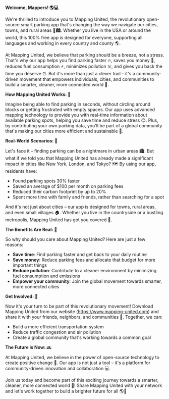 **Welcome, Mappers! 🌎💻**

We're thrilled to introduce you to Mapping United, the revolutionary open-source smart parking app that's changing the way we navigate our cities, towns, and rural areas 🚗🏙️. Whether you live in the USA or around the world, this 100% free app is designed for everyone, supporting all languages and working in every country and county 🌎.

At Mapping United, we believe that parking should be a breeze, not a stress. That's why our app helps you find parking faster 🔥, saves you money 💸, reduces fuel consumption ⚡️, minimizes pollution ☠️, and gives you back the time you deserve ⏰. But it's more than just a clever tool – it's a community-driven movement that empowers individuals, cities, and communities to build a smarter, cleaner, more connected world 🌟.

**How Mapping United Works: 🤔**

Imagine being able to find parking in seconds, without circling around blocks or getting frustrated with empty spaces. Our app uses advanced mapping technology to provide you with real-time information about available parking spots, helping you save time and reduce stress 😌. Plus, by contributing your own parking data, you'll be part of a global community that's making our cities more efficient and sustainable 🌟.

**Real-World Scenarios: 🌊**

Let's face it – finding parking can be a nightmare in urban areas 🏙️. But what if we told you that Mapping United has already made a significant impact in cities like New York, London, and Tokyo? 🗺️ By using our app, residents have:

*   Found parking spots 30% faster
*   Saved an average of $100 per month on parking fees
*   Reduced their carbon footprint by up to 20%
*   Spent more time with family and friends, rather than searching for a spot

And it's not just about cities – our app is designed for towns, rural areas, and even small villages 🏠. Whether you live in the countryside or a bustling metropolis, Mapping United has got you covered 🌳.

**The Benefits Are Real: 💪**

So why should you care about Mapping United? Here are just a few reasons:

*   **Save time**: Find parking faster and get back to your daily routine
*   **Save money**: Reduce parking fees and allocate that budget for more important things
*   **Reduce pollution**: Contribute to a cleaner environment by minimizing fuel consumption and emissions
*   **Empower your community**: Join the global movement towards smarter, more connected cities

**Get Involved: 🌟**

Now it's your turn to be part of this revolutionary movement! Download Mapping United from our website (https://www.mapping-united.com) and share it with your friends, neighbors, and communities 🤝. Together, we can:

*   Build a more efficient transportation system
*   Reduce traffic congestion and air pollution
*   Create a global community that's working towards a common goal

**The Future is Now: 🔜**

At Mapping United, we believe in the power of open-source technology to create positive change 🌟. Our app is not just a tool – it's a platform for community-driven innovation and collaboration 💻.

Join us today and become part of this exciting journey towards a smarter, cleaner, more connected world 🚀! Share Mapping United with your network and let's work together to build a brighter future for all 🌎💖